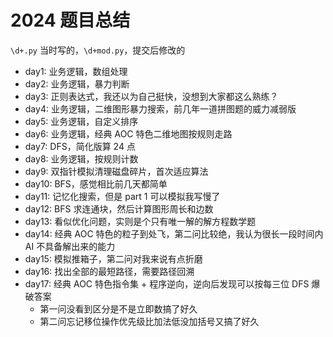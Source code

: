 # 2024 题目总结

`\d+.py` 当时写的，`\d+mod.py`，提交后修改的

- day1: 业务逻辑，数组处理
- day2: 业务逻辑，暴力判断
- day3: 正则表达式，我还以为自己挺快，没想到大家都这么熟练？
- day4: 业务逻辑，二维图形暴力搜索，前几年一道拼图题的威力减弱版
- day5: 业务逻辑，自定义排序
- day6: 业务逻辑，经典 AOC 特色二维地图按规则走路
- day7: DFS，简化版算 24 点
- day8: 业务逻辑，按规则计数
- day9: 双指针模拟清理磁盘碎片，首次适应算法
- day10: BFS，感觉相比前几天都简单
- day11: 记忆化搜索，但是 part 1 可以模拟我写慢了
- day12: BFS 求连通块，然后计算图形周长和边数
- day13: 看似优化问题，实则是个只有唯一解的解方程数学题
- day14: 经典 AOC 特色的粒子到处飞，第二问比较绝，我认为很长一段时间内 AI 不具备解出来的能力
- day15: 模拟推箱子，第二问对我来说有点折磨
- day16: 找出全部的最短路径，需要路径回溯
- day17: 经典 AOC 特色指令集 + 程序逆向，逆向后发现可以按每三位 DFS 爆破答案
    - 第一问没看到区分是不是立即数搞了好久
    - 第二问忘记移位操作优先级比加法低没加括号又搞了好久
